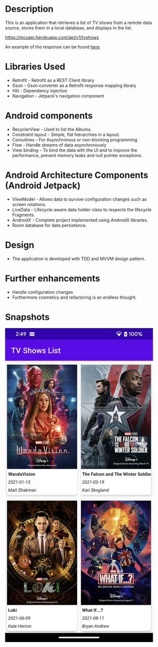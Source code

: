 # Description

This is an application that retrieves a list of TV shows from a remote data source, stores them in a local database, and displays in the list.

https://mcuapi.herokuapp.com/api/v1/tvshows

An example of the response can be found [here](response.json)

# Libraries Used
* Retrofit - Retrofit as a REST Client library
* Gson - Gson converter as a Retrofit response mapping library
* Hilt - Dependency injection
* Navigation - Jetpack's navigation component

# Android components
* RecyclerView - Used to list the Albums.
* Constraint layout - Simple, flat hierarchies in a layout.
* Coroutines – For Asynchronous or non-blocking programming
* Flow - Handle streams of data asynchronously
* View binding – To bind the data with the UI and to improve the performance, prevent memory leaks and null pointer exceptions.

# Android Architecture Components (Android Jetpack)
* ViewModel - Allows data to survive configuration changes such as screen rotations.
* LiveData - Lifecycle-aware data holder class to respects the lifecycle Fragments.
* AndroidX - Complete project implemented using AndroidX libraries.
* Room database for data persistence.

# Design
* The application is developed with TDD and MVVM design pattern.

# Further enhancements
* Handle configuration changes
* Furthermore cosmetics and refactoring is an endless thought.

# Snapshots
![Screenshot_20220720-103218](tv_shows_list.png)






